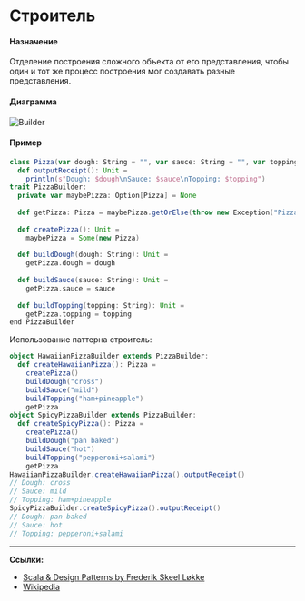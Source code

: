 # Строитель

#### Назначение

Отделение построения сложного объекта от его представления, 
чтобы один и тот же процесс построения мог создавать разные представления.

#### Диаграмма

![Builder](https://upload.wikimedia.org/wikipedia/ru/2/28/Builder.gif)

#### Пример

```scala
class Pizza(var dough: String = "", var sauce: String = "", var topping: String = ""):
  def outputReceipt(): Unit =
    println(s"Dough: $dough\nSauce: $sauce\nTopping: $topping")
trait PizzaBuilder:
  private var maybePizza: Option[Pizza] = None
  
  def getPizza: Pizza = maybePizza.getOrElse(throw new Exception("Pizza has not been created yet"))
  
  def createPizza(): Unit =
    maybePizza = Some(new Pizza)
    
  def buildDough(dough: String): Unit =
    getPizza.dough = dough
    
  def buildSauce(sauce: String): Unit =
    getPizza.sauce = sauce
    
  def buildTopping(topping: String): Unit =
    getPizza.topping = topping
end PizzaBuilder
```

Использование паттерна строитель:

```scala
object HawaiianPizzaBuilder extends PizzaBuilder:
  def createHawaiianPizza(): Pizza =
    createPizza()
    buildDough("cross")
    buildSauce("mild")
    buildTopping("ham+pineapple")
    getPizza
object SpicyPizzaBuilder extends PizzaBuilder:
  def createSpicyPizza(): Pizza =
    createPizza()
    buildDough("pan baked")
    buildSauce("hot")
    buildTopping("pepperoni+salami")
    getPizza
HawaiianPizzaBuilder.createHawaiianPizza().outputReceipt()
// Dough: cross
// Sauce: mild
// Topping: ham+pineapple
SpicyPizzaBuilder.createSpicyPizza().outputReceipt()
// Dough: pan baked
// Sauce: hot
// Topping: pepperoni+salami
```


---

**Ссылки:**
- [Scala & Design Patterns by Frederik Skeel Løkke](https://www.scala-lang.org/old/sites/default/files/FrederikThesis.pdf)
- [Wikipedia](https://ru.wikipedia.org/wiki/%D0%A1%D1%82%D1%80%D0%BE%D0%B8%D1%82%D0%B5%D0%BB%D1%8C_(%D1%88%D0%B0%D0%B1%D0%BB%D0%BE%D0%BD_%D0%BF%D1%80%D0%BE%D0%B5%D0%BA%D1%82%D0%B8%D1%80%D0%BE%D0%B2%D0%B0%D0%BD%D0%B8%D1%8F))
